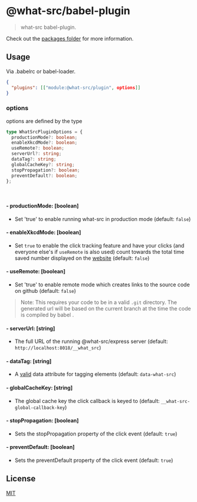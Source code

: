 
# @what-src/babel-plugin

> what-src babel-plugin.

Check out the [packages folder](https://github.com/duroktar/what-src/tree/master/packages) for more information.

## Usage

Via .babelrc or babel-loader.
```json
{
  "plugins": [["module:@what-src/plugin", options]]
}
```

### options

options are defined by the type

```ts
type WhatSrcPluginOptions = {
  productionMode?: boolean;
  enableXkcdMode?: boolean;
  useRemote?: boolean;
  serverUrl?: string;
  dataTag?: string;
  globalCacheKey?: string;
  stopPropagation?: boolean;
  preventDefault?: boolean;
};
```

<br />

#### - productionMode: [boolean]
  - Set 'true' to enable running what-src in production mode (default: `false`)

#### - enableXkcdMode: [boolean]
  - Set `true` to enable the click tracking feature and have your clicks (and
    everyone else's if `useRemote` is also used) count towards the total time
    saved number displayed on the [website](https://duroktar.github.io/what-src/)
    (default: `false`)

#### - useRemote: [boolean]
  - Set 'true' to enable remote mode which creates links to the source code on github (default: `false`)
  > Note: This requires your code to be in a valid `.git` directory. The generated
  > url will be based on the current branch at the time the code is compiled by
  > babel .

#### - serverUrl: [string]
  - The full URL of the running @what-src/express server (default: `http://localhost:8018/__what_src`)

#### - dataTag: [string]
  - A [valid](https://developer.mozilla.org/en-US/docs/Learn/HTML/Howto/Use_data_attributes#HTML_syntax) data attribute for tagging elements (default: `data-what-src`)

#### - globalCacheKey: [string]
  - The global cache key the click callback is keyed to (default: `__what-src-global-callback-key`)

#### - stopPropagation: [boolean]
  - Sets the stopPropagation property of the click event (default: `true`)

#### - preventDefault: [boolean]
  - Sets the preventDefault property of the click event (default: `true`)

## License

[MIT](https://opensource.org/licenses/MIT)
